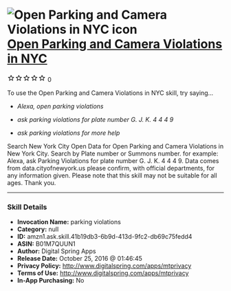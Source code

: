 # &nbsp;<img src="skill_icon" alt="Open Parking and Camera Violations in NYC icon" width="36"> [Open Parking and Camera Violations in NYC](http://alexa.amazon.com/#skills/amzn1.ask.skill.41b19db3-6b9d-413d-9fc2-db69c75fedd4)
![0 stars](../../images/ic_star_border_black_18dp_1x.png)![0 stars](../../images/ic_star_border_black_18dp_1x.png)![0 stars](../../images/ic_star_border_black_18dp_1x.png)![0 stars](../../images/ic_star_border_black_18dp_1x.png)![0 stars](../../images/ic_star_border_black_18dp_1x.png) 0

To use the Open Parking and Camera Violations in NYC skill, try saying...

* *Alexa,  open parking violations*

* *ask parking violations for plate number G. J. K. 4 4 4 9*

* *ask parking violations for more help*

Search New York City Open Data for Open Parking and Camera Violations in New York City.  Search by Plate number  or Summons number.   for example:  Alexa, ask Parking Violations for plate number G. J. K. 4 4 4 9.   Data comes from
data.cityofnewyork.us please confirm, with official departments, for any information given.  Please note that this skill may not be suitable for all ages. Thank you.

***

### Skill Details

* **Invocation Name:** parking violations
* **Category:** null
* **ID:** amzn1.ask.skill.41b19db3-6b9d-413d-9fc2-db69c75fedd4
* **ASIN:** B01M7QUUN1
* **Author:** Digital Spring Apps
* **Release Date:** October 25, 2016 @ 01:46:45
* **Privacy Policy:** http://www.digitalspring.com/apps/mtprivacy
* **Terms of Use:** http://www.digitalspring.com/apps/mtprivacy
* **In-App Purchasing:** No
